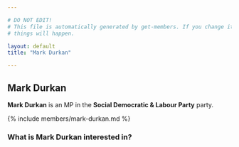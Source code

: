 ```yaml
---

# DO NOT EDIT!
# This file is automatically generated by get-members. If you change it, bad
# things will happen.

layout: default
title: "Mark Durkan"

---
```


## Mark Durkan

**Mark Durkan** is an MP in the **Social Democratic & Labour Party** party.

{% include members/mark-durkan.md %}

### What is Mark Durkan interested in?


